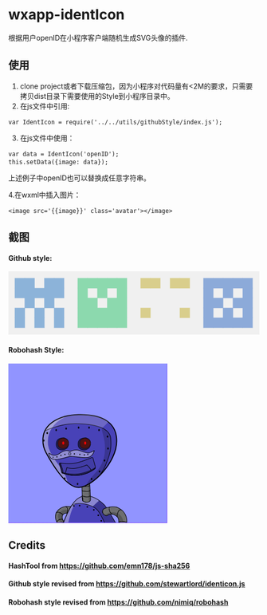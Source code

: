 # wxapp-identIcon
根据用户openID在小程序客户端随机生成SVG头像的插件.

## 使用

1. clone project或者下载压缩包，因为小程序对代码量有<2M的要求，只需要拷贝dist目录下需要使用的Style到小程序目录中。
2. 在js文件中引用: 
```
var IdentIcon = require('../../utils/githubStyle/index.js');
```

3. 在js文件中使用：
```
var data = IdentIcon('openID');
this.setData({image: data});
```
上述例子中openID也可以替换成任意字符串。

4.在wxml中插入图片：
```
<image src='{{image}}' class='avatar'></image>
```

## 截图

#### Github style:

 ![github style](https://raw.githubusercontent.com/tli4/wxapp-identIcon/master/demo/github.png)
 
#### Robohash Style:
 
 ![robohash style](https://raw.githubusercontent.com/tli4/wxapp-identIcon/master/demo/robohash.png)
 
## Credits
 
 #### HashTool from https://github.com/emn178/js-sha256
 #### Github style revised from https://github.com/stewartlord/identicon.js
 #### Robohash style revised from https://github.com/nimiq/robohash
